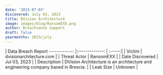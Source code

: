 ```yaml
---
date: '2023-07-03'
discovered: July 03, 2023
title: DVision Architecture
image: images/blog/RansomEXX.png
author: Breachsense Support
draft: false
yearmonths: 2023/july
---
```



| Data Breach Report
------------:     |:-------------:    | :-----:|
| Victim      | dvisionarchitecture.com      | 
| Threat Actor      | RansomEXX      | 
| Date Discovered      | Jul 03, 2023      | 
| Description      | DVision Architecture is an architecture and engineering company based in Brescia.      | 
| Leak Size      | Unknown      | 


